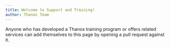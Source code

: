 ```yaml
---
title: Welcome to Support and Training!
author: Thanos Team
---
```


Anyone who has developed a Thanos training program or offers related services can add themselves to this page by opening a pull request against it.